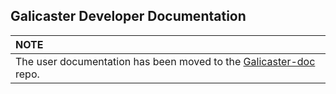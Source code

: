 Galicaster Developer Documentation
----------------------------------

| NOTE |
| :------ |
| The user documentation has been moved to the [Galicaster-doc](https://github.com/teltek/Galicaster-doc) repo. |
